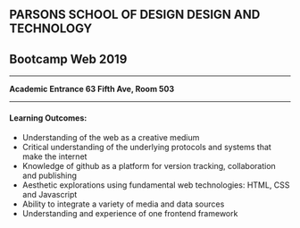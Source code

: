 ## PARSONS SCHOOL OF DESIGN DESIGN AND TECHNOLOGY
## Bootcamp Web 2019

---

**Academic Entrance 63 Fifth Ave, Room 503**

---
#### Learning Outcomes: 
* Understanding of the web as a creative medium
* Critical understanding of the underlying protocols and systems that make the internet
* Knowledge of github as a platform for version tracking, collaboration and publishing
* Aesthetic explorations using fundamental web technologies: HTML, CSS and Javascript
* Ability to integrate a variety of media and data sources
* Understanding and experience of one frontend framework